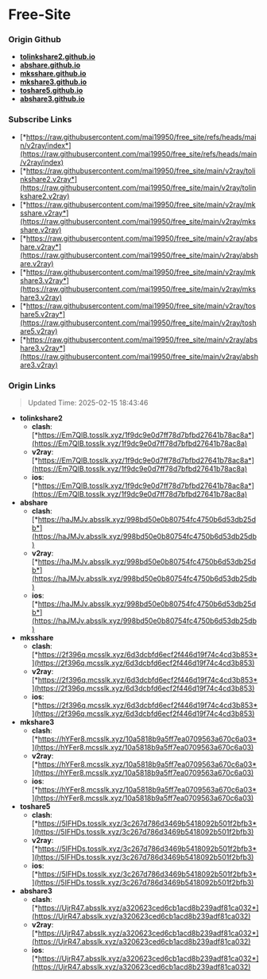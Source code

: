 # Free-Site

### Origin Github

- [**tolinkshare2.github.io**](https://github.com/tolinkshare2/tolinkshare2.github.io)
- [**abshare.github.io**](https://github.com/abshare/abshare.github.io)
- [**mksshare.github.io**](https://github.com/mksshare/mksshare.github.io)
- [**mkshare3.github.io**](https://github.com/mkshare3/mkshare3.github.io)
- [**toshare5.github.io**](https://github.com/toshare5/toshare5.github.io)
- [**abshare3.github.io**](https://github.com/abshare3/abshare3.github.io)

### Subscribe Links

- [*https://raw.githubusercontent.com/mai19950/free_site/refs/heads/main/v2ray/index*](https://raw.githubusercontent.com/mai19950/free_site/refs/heads/main/v2ray/index)
- [*https://raw.githubusercontent.com/mai19950/free_site/main/v2ray/tolinkshare2.v2ray*](https://raw.githubusercontent.com/mai19950/free_site/main/v2ray/tolinkshare2.v2ray)
- [*https://raw.githubusercontent.com/mai19950/free_site/main/v2ray/mksshare.v2ray*](https://raw.githubusercontent.com/mai19950/free_site/main/v2ray/mksshare.v2ray)
- [*https://raw.githubusercontent.com/mai19950/free_site/main/v2ray/abshare.v2ray*](https://raw.githubusercontent.com/mai19950/free_site/main/v2ray/abshare.v2ray)
- [*https://raw.githubusercontent.com/mai19950/free_site/main/v2ray/mkshare3.v2ray*](https://raw.githubusercontent.com/mai19950/free_site/main/v2ray/mkshare3.v2ray)
- [*https://raw.githubusercontent.com/mai19950/free_site/main/v2ray/toshare5.v2ray*](https://raw.githubusercontent.com/mai19950/free_site/main/v2ray/toshare5.v2ray)
- [*https://raw.githubusercontent.com/mai19950/free_site/main/v2ray/abshare3.v2ray*](https://raw.githubusercontent.com/mai19950/free_site/main/v2ray/abshare3.v2ray)

### Origin Links

> Updated Time: 2025-02-15 18:43:46

- **tolinkshare2**
  - **clash**: [*https://Em7QlB.tosslk.xyz/1f9dc9e0d7ff78d7bfbd27641b78ac8a*](https://Em7QlB.tosslk.xyz/1f9dc9e0d7ff78d7bfbd27641b78ac8a)
  - **v2ray**: [*https://Em7QlB.tosslk.xyz/1f9dc9e0d7ff78d7bfbd27641b78ac8a*](https://Em7QlB.tosslk.xyz/1f9dc9e0d7ff78d7bfbd27641b78ac8a)
  - **ios**: [*https://Em7QlB.tosslk.xyz/1f9dc9e0d7ff78d7bfbd27641b78ac8a*](https://Em7QlB.tosslk.xyz/1f9dc9e0d7ff78d7bfbd27641b78ac8a)
- **abshare**
  - **clash**: [*https://haJMJv.absslk.xyz/998bd50e0b80754fc4750b6d53db25db*](https://haJMJv.absslk.xyz/998bd50e0b80754fc4750b6d53db25db)
  - **v2ray**: [*https://haJMJv.absslk.xyz/998bd50e0b80754fc4750b6d53db25db*](https://haJMJv.absslk.xyz/998bd50e0b80754fc4750b6d53db25db)
  - **ios**: [*https://haJMJv.absslk.xyz/998bd50e0b80754fc4750b6d53db25db*](https://haJMJv.absslk.xyz/998bd50e0b80754fc4750b6d53db25db)
- **mksshare**
  - **clash**: [*https://2f396q.mcsslk.xyz/6d3dcbfd6ecf2f446d19f74c4cd3b853*](https://2f396q.mcsslk.xyz/6d3dcbfd6ecf2f446d19f74c4cd3b853)
  - **v2ray**: [*https://2f396q.mcsslk.xyz/6d3dcbfd6ecf2f446d19f74c4cd3b853*](https://2f396q.mcsslk.xyz/6d3dcbfd6ecf2f446d19f74c4cd3b853)
  - **ios**: [*https://2f396q.mcsslk.xyz/6d3dcbfd6ecf2f446d19f74c4cd3b853*](https://2f396q.mcsslk.xyz/6d3dcbfd6ecf2f446d19f74c4cd3b853)
- **mkshare3**
  - **clash**: [*https://hYFer8.mcsslk.xyz/10a5818b9a5ff7ea0709563a670c6a03*](https://hYFer8.mcsslk.xyz/10a5818b9a5ff7ea0709563a670c6a03)
  - **v2ray**: [*https://hYFer8.mcsslk.xyz/10a5818b9a5ff7ea0709563a670c6a03*](https://hYFer8.mcsslk.xyz/10a5818b9a5ff7ea0709563a670c6a03)
  - **ios**: [*https://hYFer8.mcsslk.xyz/10a5818b9a5ff7ea0709563a670c6a03*](https://hYFer8.mcsslk.xyz/10a5818b9a5ff7ea0709563a670c6a03)
- **toshare5**
  - **clash**: [*https://5IFHDs.tosslk.xyz/3c267d786d3469b5418092b501f2bfb3*](https://5IFHDs.tosslk.xyz/3c267d786d3469b5418092b501f2bfb3)
  - **v2ray**: [*https://5IFHDs.tosslk.xyz/3c267d786d3469b5418092b501f2bfb3*](https://5IFHDs.tosslk.xyz/3c267d786d3469b5418092b501f2bfb3)
  - **ios**: [*https://5IFHDs.tosslk.xyz/3c267d786d3469b5418092b501f2bfb3*](https://5IFHDs.tosslk.xyz/3c267d786d3469b5418092b501f2bfb3)
- **abshare3**
  - **clash**: [*https://UjrR47.absslk.xyz/a320623ced6cb1acd8b239adf81ca032*](https://UjrR47.absslk.xyz/a320623ced6cb1acd8b239adf81ca032)
  - **v2ray**: [*https://UjrR47.absslk.xyz/a320623ced6cb1acd8b239adf81ca032*](https://UjrR47.absslk.xyz/a320623ced6cb1acd8b239adf81ca032)
  - **ios**: [*https://UjrR47.absslk.xyz/a320623ced6cb1acd8b239adf81ca032*](https://UjrR47.absslk.xyz/a320623ced6cb1acd8b239adf81ca032)
